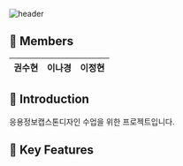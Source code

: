 ![header](https://capsule-render.vercel.app/api?type=waving&color=ffaa85&height=300&section=header&text=soohyunee&fontSize=60&fontColor=000000&animation=fadeIn&fontAlignY=38&desc=&descAlignY=55&descAlign=70)

## :busts_in_silhouette: Members

| 권수현 | 이나경 | 이정현 |
|---|---|---|


## :round_pushpin: **Introduction**
응용정보캡스톤디자인 수업을 위한 프로젝트입니다.



## :key: **Key Features**
